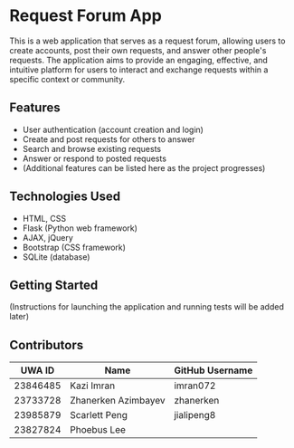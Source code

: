 # Request Forum App

This is a web application that serves as a request forum, allowing users to create accounts, post their own requests, and answer other people's requests. The application aims to provide an engaging, effective, and intuitive platform for users to interact and exchange requests within a specific context or community.

## Features

- User authentication (account creation and login)
- Create and post requests for others to answer
- Search and browse existing requests
- Answer or respond to posted requests
- (Additional features can be listed here as the project progresses)

## Technologies Used

- HTML, CSS
- Flask (Python web framework)
- AJAX, jQuery
- Bootstrap (CSS framework)
- SQLite (database)

## Getting Started

(Instructions for launching the application and running tests will be added later)

## Contributors

| UWA ID   | Name                  | GitHub Username |
|-----------|------------------------|-----------------|
| 23846485 | Kazi Imran            | imran072        |
| 23733728 | Zhanerken Azimbayev   | zhanerken       |
| 23985879 | Scarlett Peng         | jialipeng8      |
| 23827824 | Phoebus Lee           |                 |
